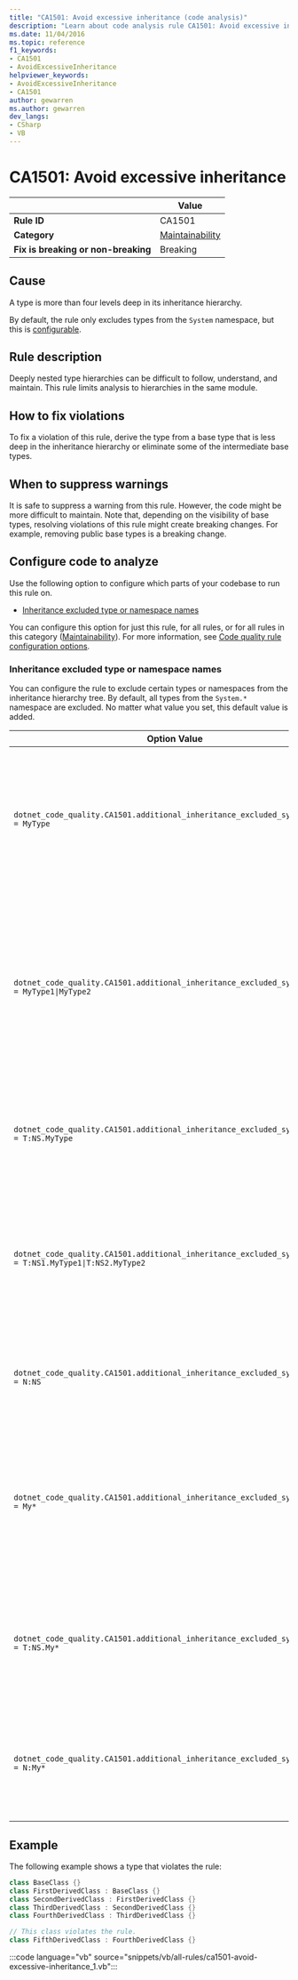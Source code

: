 ```yaml
---
title: "CA1501: Avoid excessive inheritance (code analysis)"
description: "Learn about code analysis rule CA1501: Avoid excessive inheritance"
ms.date: 11/04/2016
ms.topic: reference
f1_keywords:
- CA1501
- AvoidExcessiveInheritance
helpviewer_keywords:
- AvoidExcessiveInheritance
- CA1501
author: gewarren
ms.author: gewarren
dev_langs:
- CSharp
- VB
---
```

# CA1501: Avoid excessive inheritance

| | Value |
|-|-|
| **Rule ID** |CA1501|
| **Category** |[Maintainability](maintainability-warnings.md)|
| **Fix is breaking or non-breaking** |Breaking|

## Cause

A type is more than four levels deep in its inheritance hierarchy.

By default, the rule only excludes types from the `System` namespace, but this is [configurable](#configure-code-to-analyze).

## Rule description

Deeply nested type hierarchies can be difficult to follow, understand, and maintain. This rule limits analysis to hierarchies in the same module.

## How to fix violations

To fix a violation of this rule, derive the type from a base type that is less deep in the inheritance hierarchy or eliminate some of the intermediate base types.

## When to suppress warnings

It is safe to suppress a warning from this rule. However, the code might be more difficult to maintain. Note that, depending on the visibility of base types, resolving violations of this rule might create breaking changes. For example, removing public base types is a breaking change.

## Configure code to analyze

Use the following option to configure which parts of your codebase to run this rule on.

- [Inheritance excluded type or namespace names](#inheritance-excluded-type-or-namespace-names)

You can configure this option for just this rule, for all rules, or for all rules in this category ([Maintainability](maintainability-warnings.md)). For more information, see [Code quality rule configuration options](../code-quality-rule-options.md).

### Inheritance excluded type or namespace names

You can configure the rule to exclude certain types or namespaces from the inheritance hierarchy tree. By default, all types from the `System.*` namespace are excluded. No matter what value you set, this default value is added.

| Option Value | Summary |
| --- | --- |
|`dotnet_code_quality.CA1501.additional_inheritance_excluded_symbol_names = MyType` | Matches all types named `MyType` or whose containing namespace contains `MyType` (and all types from the `System` namespace) |
|`dotnet_code_quality.CA1501.additional_inheritance_excluded_symbol_names = MyType1\|MyType2` | Matches all types named either `MyType1` or `MyType2` or whose containing namespace contains either `MyType1` or `MyType2` (and all types from the `System` namespace) |
|`dotnet_code_quality.CA1501.additional_inheritance_excluded_symbol_names = T:NS.MyType` | Matches specific type `MyType` in the namespace `NS` (and all types from the `System` namespace) |
|`dotnet_code_quality.CA1501.additional_inheritance_excluded_symbol_names = T:NS1.MyType1\|T:NS2.MyType2` | Matches specific types `MyType1` and `MyType2` with respective fully qualified names (and all types from the `System` namespace) |
|`dotnet_code_quality.CA1501.additional_inheritance_excluded_symbol_names = N:NS` | Matches all types from the `NS` namespace (and all types from the `System` namespace) |
|`dotnet_code_quality.CA1501.additional_inheritance_excluded_symbol_names = My*` | Matches all types whose name starts with `My` or whose containing namespace parts starts with `My` (and all types from the `System` namespace) |
|`dotnet_code_quality.CA1501.additional_inheritance_excluded_symbol_names = T:NS.My*` | Matches all types whose name starts with `My` in the namespace `NS` (and all types from the `System` namespace) |
|`dotnet_code_quality.CA1501.additional_inheritance_excluded_symbol_names = N:My*` | Matches all types whose containing namespace starts with `My` (and all types from the `System` namespace) |

## Example

The following example shows a type that violates the rule:

```csharp
class BaseClass {}
class FirstDerivedClass : BaseClass {}
class SecondDerivedClass : FirstDerivedClass {}
class ThirdDerivedClass : SecondDerivedClass {}
class FourthDerivedClass : ThirdDerivedClass {}

// This class violates the rule.
class FifthDerivedClass : FourthDerivedClass {}
```

:::code language="vb" source="snippets/vb/all-rules/ca1501-avoid-excessive-inheritance_1.vb":::
